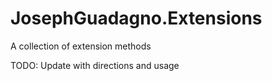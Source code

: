 # JosephGuadagno.Extensions

A collection of extension methods

TODO: Update with directions and usage
